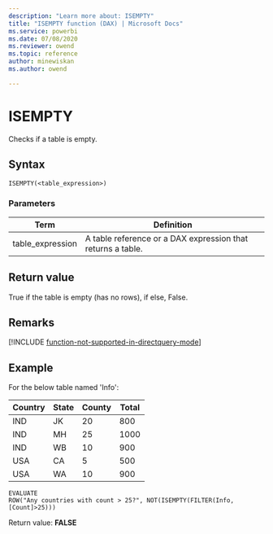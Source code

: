 ```yaml
---
description: "Learn more about: ISEMPTY"
title: "ISEMPTY function (DAX) | Microsoft Docs"
ms.service: powerbi 
ms.date: 07/08/2020
ms.reviewer: owend
ms.topic: reference
author: minewiskan
ms.author: owend

---
```

# ISEMPTY
  
Checks if a table is empty.  
  
## Syntax  
  
```dax
ISEMPTY(<table_expression>)  
```
  
### Parameters  
  
|Term|Definition|  
|--------|--------------|  
|table_expression|A table reference or a DAX expression that returns a table.|  
  
## Return value

True if the table is empty (has no rows), if else, False.  

## Remarks

[!INCLUDE [function-not-supported-in-directquery-mode](includes/function-not-supported-in-directquery-mode.md)]

## Example

For the below table named 'Info':  
  
|Country|State|County|Total|  
|-----------|---------|----------|---------|  
|IND|JK|20|800|  
|IND|MH|25|1000|  
|IND|WB|10|900|  
|USA|CA|5|500|  
|USA|WA|10|900|  
  
```dax
EVALUATE
ROW("Any countries with count > 25?", NOT(ISEMPTY(FILTER(Info, [Count]>25)))  
```

Return value: **FALSE**  
